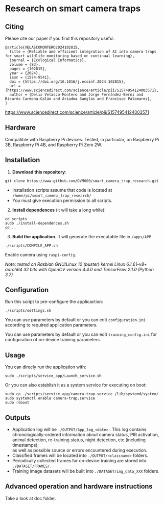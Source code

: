 # Research on smart camera traps

## Citing

Please cite our paper if you find this repository useful.

```
@article{VELASCOMONTERO2024102815,
  title = {Reliable and efficient integration of AI into camera traps for smart wildlife monitoring based on continual learning},
  journal = {Ecological Informatics},
  volume = {83},
  pages = {102815},
  year = {2024},
  issn = {1574-9541},
  doi = {https://doi.org/10.1016/j.ecoinf.2024.102815},
  url = {https://www.sciencedirect.com/science/article/pii/S1574954124003571},
  author = {Delia Velasco-Montero and Jorge Fernández-Berni and Ricardo Carmona-Galán and Ariadna Sanglas and Francisco Palomares},
}
```

https://www.sciencedirect.com/science/article/pii/S1574954124003571


## Hardware

Compatible with Raspberry Pi devices. Tested, in particular, on Raspberry Pi 3B, Raspberry Pi 4B, and Raspberry Pi Zero 2W.


## Installation

1. **Download this repository**:

```
git clone https://www.github.com/DVM000/smart_camera_trap_research.git 
```

 - Installation scripts assume that code is located at `/home/pi/smart_camera_trap_research/`
 - You must give execution permission to all scripts.

2. **Install dependences** (it will take a long while):

```
cd scripts
sudo ./install-dependences.sh
cd ..
```


3. **Build the application**. It will generate the executable file in `/apps/APP`

```
./scripts/COMPILE_APP.sh
```

Enable camera using `raspi-config`.


*Note: tested on Rasbian GNU/Linux 10 (buster) kernel Linux 6.1.61-v8+ aarch64 32 bits with OpenCV version 4.4.0 and TensorFlow 2.1.0 (Python 3.7)*


## Configuration

Run this script to pre-configure the applicaction:

```
./scripts/settings.sh
```

You can use parameters by default or you can edit `configuration.ini` according to required application parameters. 

You can use parameters by default or you can edit `training_config.ini` for configuration of on-device training parameters.



## Usage

You can direcly run the application with:

```
sudo ./scripts/service_app/Launch_service.sh
```

Or you can also establish it as a system service for executing on boot:
 
```
sudo cp ./scripts/service_app/camera-trap.service /lib/systemd/system/  
sudo systemctl enable camera-trap.service
sudo reboot
```


## Outputs

 - Application log will be `./OUTPUT/App_log_<date>` . This log contains chronologically-ordered information about camera status, 
    PIR activation, animal detection, re-training status, night detection, etc (including timestamps);   
    as well as possible source or errors encountered during execution.
 - Classified frames will be located into `./OUTPUT/<classname>` folders. 
 - Periodically collected frames for on-device training are stored into `./DATASET/FRAMES/`.
 - Training image datasets will be built into `./DATASET/img_data_XXX` folders.

## Advanced operation and hardware instructions

Take a look at doc folder.







 	






